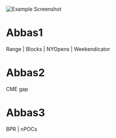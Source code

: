 ![Example Screenshot](https://github.com/abbaselmas/tradingview-indicator-combination/assets/28142617/e5908ea5-1aa1-417f-b44c-4a85ac541030)

# Abbas1
Range | Blocks | NYOpens | Weekendicator

# Abbas2
CME gap

# Abbas3
BPR | nPOCs